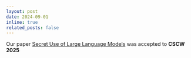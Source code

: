 ```yaml
---
layout: post
date: 2024-09-01 
inline: true
related_posts: false
---
```


Our paper [Secret Use of Large Language Models](https://arxiv.org/abs/2409.19450) was accepted to **<span class="conference">CSCW 2025</span>**

